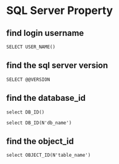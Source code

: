 # SQL Server Property

## find login username

    SELECT USER_NAME()

## find the sql server version

    SELECT @@VERSION

## find the database_id 

    select DB_ID()

    select DB_ID(N'db_name')

## find the object_id

    select OBJECT_ID(N'table_name')